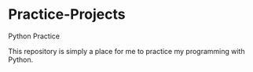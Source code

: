 # Practice-Projects
Python Practice

This repository is simply a place for me to practice my programming with Python.
